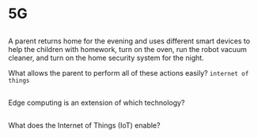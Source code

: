 # 5G

##
A parent returns home for the evening and uses different smart devices to help the children with homework, turn on the oven, run the robot vacuum cleaner, and turn on the home security system for the night.

What allows the parent to perform all of these actions easily?
`internet of things`

##
Edge computing is an extension of which technology?

##
What does the Internet of Things (IoT) enable?

